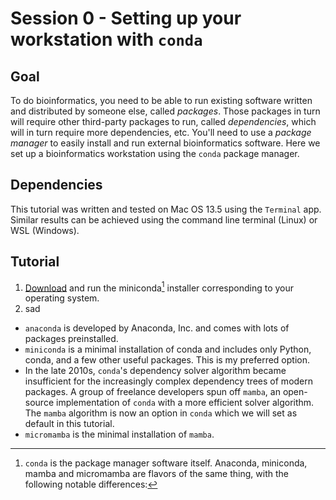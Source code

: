 # Session 0 - Setting up your workstation with `conda`

## Goal
To do bioinformatics, you need to be able to run existing software written and distributed by someone else, called *packages*. Those packages in turn 
will require other third-party packages to run, called *dependencies*, which will in turn require more dependencies, etc. You'll need to use a 
*package manager* to easily install and run external bioinformatics software. Here we set up a bioinformatics workstation using the `conda` package 
manager.

## Dependencies

This tutorial was written and tested on Mac OS 13.5 using the `Terminal` app. Similar results can be achieved using the command line terminal (Linux)
or WSL (Windows). 

## Tutorial
1. [Download](https://docs.anaconda.com/free/miniconda/index.html) and run the miniconda[^1] installer corresponding to your operating system.
2. sad

[^1]: `conda` is the package manager software itself. Anaconda, miniconda, mamba and micromamba are flavors of the same thing, with the following 
notable differences:
- `anaconda` is developed by Anaconda, Inc. and comes with lots of packages preinstalled. 
- `miniconda` is a minimal installation of conda and includes only Python, conda, and a few other useful packages. This is my preferred option.
- In the late 2010s, `conda`'s dependency solver algorithm became insufficient for the increasingly complex dependency trees of modern packages.
  A group of freelance developers spun off `mamba`, an open-source implementation of `conda` with a more efficient solver algorithm. The `mamba`
  algorithm is now an option in `conda` which we will set as default in this tutorial.
- `micromamba` is the minimal installation of `mamba`.

